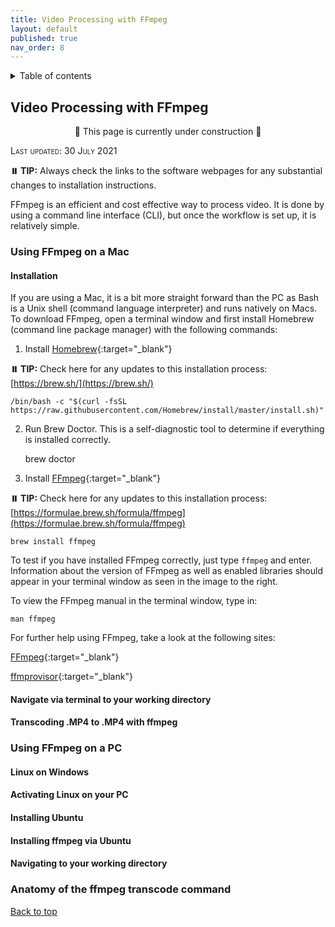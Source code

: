 ```yaml
---
title: Video Processing with FFmpeg
layout: default
published: true
nav_order: 8
--- 
```


<details closed markdown="block">
  <summary>
    Table of contents
  </summary>
  {: .text-delta }
1. TOC
{:toc}
</details>

## Video Processing with FFmpeg

<p align="center">
🚧 This page is currently under construction 🚧
</p>

<span style="font-variant:small-caps;">Last updated: 30 July 2021</span>

><span style="color:LightBlue">
**⏸️  TIP:** Always check the links to the software webpages for any substantial changes to installation instructions.</span>



FFmpeg is an efficient and cost effective way to process video. It is done by using a command line interface (CLI), but once the workflow is set up, it is relatively simple.

### Using **FFmpeg** on a Mac

#### Installation
If you are using a Mac, it is a bit more straight forward than the PC as Bash is a Unix shell (command language interpreter) and runs natively on Macs. To download FFmpeg, open a terminal window and first install Homebrew (command line package manager) with the following commands:

1. Install [Homebrew](https://brew.sh/){:target="_blank"} 

><span style="color:LightBlue">
**⏸️  TIP:** Check here for any updates to this installation process: [https://brew.sh/](https://brew.sh/)</span>

    /bin/bash -c "$(curl -fsSL https://raw.githubusercontent.com/Homebrew/install/master/install.sh)"

2. Run Brew Doctor. This is a self-diagnostic tool to determine if everything is installed correctly.<br>

    brew doctor

3. Install [FFmpeg](https://ffmpeg.org/){:target="_blank"}

><span style="color:LightBlue">
**⏸️  TIP:** Check here for any updates to this installation process: [https://formulae.brew.sh/formula/ffmpeg](https://formulae.brew.sh/formula/ffmpeg)</span>

    brew install ffmpeg

To test if you have installed FFmpeg correctly, just type ```ffmpeg``` and enter. Information about the version of FFmpeg as well as enabled libraries should appear in your terminal window as seen in the image to the right.

To view the FFmpeg manual in the terminal window, type in:

    man ffmpeg

For further help using FFmpeg, take a look at the following sites:

[FFmpeg](https://ffmpeg.org/ffmpeg.html){:target="_blank"}

[ffmprovisor](https://amiaopensource.github.io/ffmprovisr/){:target="_blank"}


#### Navigate via terminal to your working directory

#### Transcoding .MP4 to .MP4 with **ffmpeg**

### Using **FFmpeg** on a PC

#### Linux on Windows

#### Activating Linux on your PC

#### Installing Ubuntu

#### Installing **ffmpeg** via Ubuntu

#### Navigating to your working directory

### Anatomy of the **ffmpeg** transcode command



[Back to top](#)